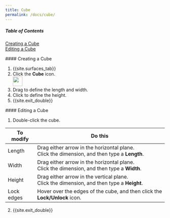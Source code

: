 ```yaml
---
title: Cube
permalink: /docs/cube/
---
```


##### Table of Contents  
[Creating a Cube](#creatingacube)  
[Editing a Cube](#editingacube)  

<a name="creatingacube"/>
#### Creating a Cube

1. {{site.surfaces_tab}}
2. Click the **Cube** icon.<br><img src="https://documentationdemo.github.io/img/ribbonPrimitiveCube-80@2x.png" width="30" height="30" />
3. Drag to define the length and width.
4. Click to define the height.
5. {{site.exit_double}}

<a name="editingacube"/>
#### Editing a Cube

1. Double-click the cube.

To modify | Do this
--- | ---
Length | Drag either arrow in the horizontal plane.<br>Click the dimension, and then type a **Length**.
Width | Drag either arrow in the horizontal plane.<br>Click the dimension, and then type a **Width**.
Height | Drag either arrow in the vertical plane.<br>Click the dimension, and then type a **Height**.
Lock edges | Hover over the edges of the cube, and then click the **Lock/Unlock** icon.

2. {{site.exit_double}}
